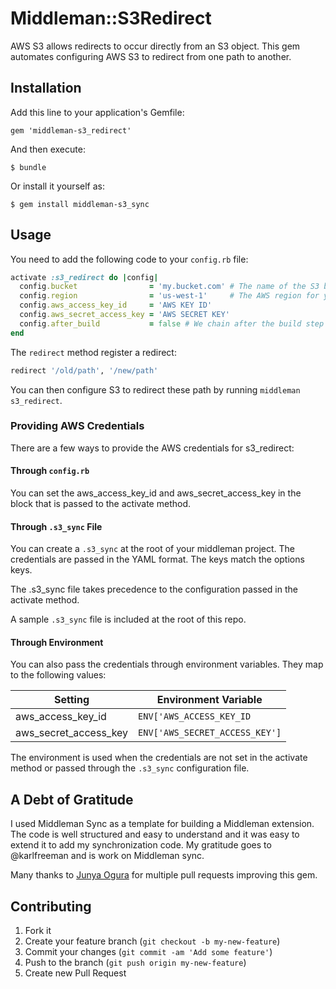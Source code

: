 # Middleman::S3Redirect

AWS S3 allows redirects to occur directly from an S3 object. This gem
automates configuring AWS S3 to redirect from one path to another.

## Installation

Add this line to your application's Gemfile:

    gem 'middleman-s3_redirect'

And then execute:

    $ bundle

Or install it yourself as:

    $ gem install middleman-s3_sync

## Usage

You need to add the following code to your ```config.rb``` file:

```ruby
activate :s3_redirect do |config|
  config.bucket                = 'my.bucket.com' # The name of the S3 bucket you are targetting. This is globally unique.
  config.region                = 'us-west-1'     # The AWS region for your bucket.
  config.aws_access_key_id     = 'AWS KEY ID'
  config.aws_secret_access_key = 'AWS SECRET KEY'
  config.after_build           = false # We chain after the build step by default. This may not be your desired behavior...
end
```

The ```redirect``` method register a redirect:

```ruby
redirect '/old/path', '/new/path'
```

You can then configure S3 to redirect these path by running  ```middleman s3_redirect```.

### Providing AWS Credentials

There are a few ways to provide the AWS credentials for s3_redirect:

#### Through ```config.rb```

You can set the aws_access_key_id and aws_secret_access_key in the block
that is passed to the activate method.

#### Through ```.s3_sync``` File

You can create a ```.s3_sync``` at the root of your middleman project.
The credentials are passed in the YAML format. The keys match the
options keys.

The .s3_sync file takes precedence to the configuration passed in the
activate method.

A sample ```.s3_sync``` file is included at the root of this repo.

#### Through Environment

You can also pass the credentials through environment variables. They
map to the following values:

| Setting               | Environment Variable               |
| --------------------- | ---------------------------------- |
| aws_access_key_id     | ```ENV['AWS_ACCESS_KEY_ID```       |
| aws_secret_access_key | ```ENV['AWS_SECRET_ACCESS_KEY']``` |

The environment is used when the credentials are not set in the activate
method or passed through the ```.s3_sync``` configuration file.

## A Debt of Gratitude

I used Middleman Sync as a template for building a Middleman extension.
The code is well structured and easy to understand and it was easy to
extend it to add my synchronization code. My gratitude goes to @karlfreeman
and is work on Middleman sync.

Many thanks to [Junya Ogura](https://github.com/juno) for multiple pull
requests improving this gem.

## Contributing

1. Fork it
2. Create your feature branch (`git checkout -b my-new-feature`)
3. Commit your changes (`git commit -am 'Add some feature'`)
4. Push to the branch (`git push origin my-new-feature`)
5. Create new Pull Request
